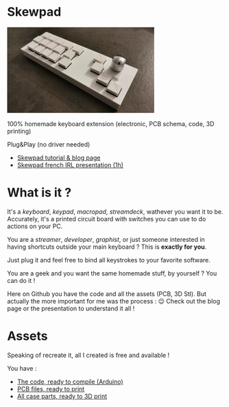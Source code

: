 # Skewpad

![Skewpad V1](repo_assets/images/skewpad.v1.jpg)

100% homemade keyboard extension (electronic, PCB schema, code, 3D printing)

Plug&Play (no driver needed)

- [Skewpad tutorial & blog page](https://projets.corentinz.fr/skewpad)
- [Skewpad french IRL presentation (1h)](https://www.youtube.com/watch?v=O9gYMHVa9y0)

# What is it ?

It's a *keyboard*, *keypad*, *macropad*, *streamdeck*, wathever you want it to be. 
Accurately, it's a printed circuit board with switches you can use to do actions on your PC.

You are a *streamer*, *developer*, *graphist*, or just someone interested in having shortcuts outside your main keyboard ? 
This is **exactly for you**.

Just plug it and feel free to bind all keystrokes to your favorite software.

You are a geek and you want the same homemade stuff, by yourself ? You can do it !

Here on Github you have the code and all the assets (PCB, 3D Stl). But actually the more important for me was the process : 😉 
Check out the blog page or the presentation to understand it all !

# Assets

Speaking of recreate it, all I created is free and available !

You have :
- [The code, ready to compile (Arduino)](https://github.com/Skewnart/Skewpad/blob/main/skewpad.ino)
- [PCB files, ready to print](https://github.com/Skewnart/Skewpad/blob/main/repo_assets/Gerber_PCB_SkewPadv1.zip)
- [All case parts, ready to 3D print](https://github.com/Skewnart/Skewpad/tree/main/repo_assets/case)
